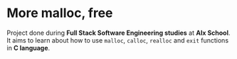 # More malloc, free
Project done during **Full Stack Software Engineering studies** at **Alx School**. It aims to learn about how to use `malloc`, `calloc`, `realloc` and `exit` functions in **C language**.


